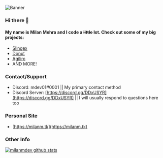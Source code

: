 ![Banner](https://cdn.milanm.tk/banners/reheader.png)

### Hi there 👋

#### My name is Milan Mehra and I code a ~~little~~ lot. Check out some of my big projects:

- [Slingex](https://slingexdev.ga)
- [Donut](https://donut-botgg.glitch.me/)
- [Agiliro](https://agiliro.link)
- AND MORE!

### Contact/Support

- Discord: mdev01#0001 || My primary contact method
- Discord Server: [https://discord.gg/DDxUSYR](https://discord.gg/DDxUSYR) || I will usually respond to questions here too

### Personal Site

- [https://milanm.tk](https://milanm.tk)

### Other Info
[![milanmdev github stats](https://github-readme-stats.vercel.app/api?username=milanmdev)](https://github.com/anuraghazra/github-readme-stats)
